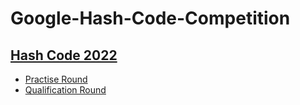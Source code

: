 # Google-Hash-Code-Competition

## [Hash Code 2022](./Hash-Code-2022)
* [Practise Round](./Hash-Code-2022/Practise)
* [Qualification Round](./Hash-Code-2022/Qualification-Round/Mentorship-and-Teamwork.md)
